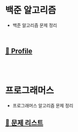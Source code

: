 # 백준 알고리즘

- 백준 알고리즘 문제 정리

<br>

## [📗 Profile](https://solved.ac/profile/rlawjdehd155)

<br>
<br>

# 프로그래머스

- 프로그래머스 알고리즘 문제 정리

## [📘 문제 리스트](https://github.com/hellokorea/algorithm-baekjoon-Java/blob/main/%ED%94%84%EB%A1%9C%EA%B7%B8%EB%9E%98%EB%A8%B8%EC%8A%A4/main.md)

<br>
